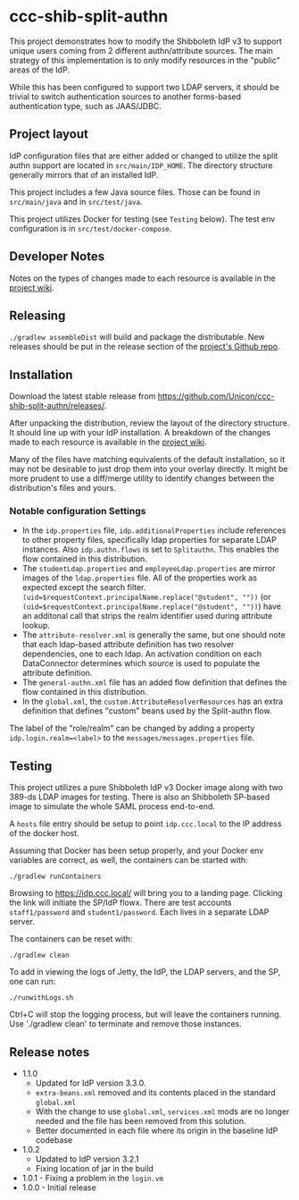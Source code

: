 # ccc-shib-split-authn
This project demonstrates how to modify the Shibboleth IdP v3 to support unique users coming from 2 different authn/attribute sources. The main strategy of this implementation is to only modify resources in the "public" areas of the IdP.

While this has been configured to support two LDAP servers, it should be trivial to switch authentication sources to another forms-based authentication type, such as JAAS/JDBC.

## Project layout
IdP configuration files that are either added or changed to utilize the split authn support are located in `src/main/IDP_HOME`. The directory structure generally mirrors that of an installed IdP.

This project includes a few Java source files. Those can be found in `src/main/java` and in `src/test/java`.

This project utilizes Docker for testing (see `Testing` below). The test env configuration is in `src/test/docker-compose`.

## Developer Notes
Notes on the types of changes made to each resource is available in the [project wiki](https://github.com/Unicon/ccc-shib-split-authn/wiki).

## Releasing
`./gradlew assembleDist` will build and package the distributable. New releases should be put in the release section of the [project's Github repo](https://github.com/Unicon/ccc-shib-split-authn/releases/).

## Installation
Download the latest stable release from <https://github.com/Unicon/ccc-shib-split-authn/releases/>.

After unpacking the distribution, review the layout of the directory structure. It should line up with your IdP installation. A breakdown of the changes made to each resource is available in the [project wiki](https://github.com/Unicon/ccc-shib-split-authn/wiki).

Many of the files have matching equivalents of the default installation, so it may not be desirable to just drop them into your overlay directly. It might be more prudent to use a diff/merge utility to identify changes between the distribution's files and yours.

### Notable configuration Settings

* In the `idp.properties` file, `idp.additionalProperties` include references to other property files, specifically ldap properties for separate LDAP instances. Also `idp.authn.flows` is set to `Splitauthn`. This enables the flow contained in this distribution.
* The `studentLdap.properties` and `employeeLdap.properties` are mirror images of the `ldap.properties` file. All of the properties work as expected except the search filter. `(uid=$requestContext.principalName.replace("@student", ""))` (or `(uid=$requestContext.principalName.replace("@student", ""))`) have an additonal call that strips the realm identifier used during attribute lookup.
* The `attribute-resolver.xml` is generally the same, but one should note that each ldap-based attribute definition has two resolver dependencies, one to each ldap. An activation condition on each DataConnector determines which source is used to populate the attribute definition.
* The `general-authn.xml` file has an added flow definition that defines the flow contained in this distribution.
* In the `global.xml`, the `custom.AttributeResolverResources` has an extra definition that defines "custom" beans used by the Split-authn flow.

The label of the "role/realm" can be changed by adding a property `idp.login.realm=<label>` to the `messages/messages.properties` file.

## Testing
This project utilizes a pure Shibboleth IdP v3 Docker image along with two 389-ds LDAP images for testing. There is also an Shibboleth SP-based image to simulate the whole SAML process end-to-end.

A `hosts` file entry should be setup to point `idp.ccc.local` to the IP address of the docker host.

Assuming that Docker has been setup properly, and your Docker env variables are correct, as well, the containers can be started with:

```
./gradlew runContainers
```

Browsing to https://idp.ccc.local/ will bring you to a landing page. Clicking the link will initiate the SP/IdP flowx. There are test accounts `staff1/password` and `student1/password`. Each lives in a separate LDAP server.

The containers can be reset with:

```
./gradlew clean
```

To add in viewing the logs of Jetty, the IdP, the LDAP servers, and the SP, one can run:

```
./runwithLogs.sh
```

Ctrl+C will stop the logging process, but will leave the containers running. Use './gradlew clean' to terminate and remove those instances.

## Release notes

- 1.1.0 
  - Updated for IdP version 3.3.0. 
  - `extra-beans.xml` removed and its contents placed in the standard `global.xml`
  - With the change to use `global.xml`, `services.xml` mods are no longer needed and the file has been removed from this solution.
  - Better documented in each file where its origin in the baseline IdP codebase
- 1.0.2
  - Updated to IdP version 3.2.1
  - Fixing location of jar in the build
- 1.0.1 - Fixing a problem in the `login.vm`
- 1.0.0 - Initial release